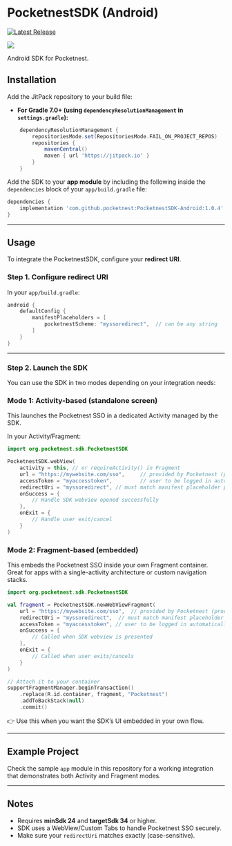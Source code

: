 # PocketnestSDK (Android)

[![Latest Release](https://img.shields.io/github/v/release/pocketnest/PocketnestSDK-Android?sort=semver)](https://github.com/pocketnest/PocketnestSDK-Android/releases)

[![](https://jitpack.io/v/pocketnest/PocketnestSDK-Android.svg)](https://jitpack.io/#pocketnest/PocketnestSDK-Android)

Android SDK for Pocketnest.

## Installation

Add the JitPack repository to your build file:

- **For Gradle 7.0+ (using `dependencyResolutionManagement` in `settings.gradle`):**

```groovy
	dependencyResolutionManagement {
		repositoriesMode.set(RepositoriesMode.FAIL_ON_PROJECT_REPOS)
		repositories {
			mavenCentral()
			maven { url 'https://jitpack.io' }
		}
	}
``` 


Add the SDK to your **app module** by including the following inside the `dependencies` block of your `app/build.gradle` file:


```groovy
dependencies {
    implementation 'com.github.pocketnest:PocketnestSDK-Android:1.0.4'
}
```

---

## Usage

To integrate the PocketnestSDK, configure your **redirect URI**.

### Step 1. Configure redirect URI


In your `app/build.gradle`:

```groovy
android {
    defaultConfig {
        manifestPlaceholders = [
            pocketnestScheme: "myssoredirect",  // can be any string
        ]
    }
}
```

---

### Step 2. Launch the SDK

You can use the SDK in two modes depending on your integration needs:

### Mode 1: Activity-based (standalone screen)

This launches the Pocketnest SSO in a dedicated Activity managed by the SDK.

In your Activity/Fragment:

```kotlin
import org.pocketnest.sdk.PocketnestSDK

PocketnestSDK.webView(
    activity = this, // or requireActivity() in Fragment
    url = "https://mywebsite.com/sso",     // provided by Pocketnest (prod or preprod)
    accessToken = "myaccesstoken",         // user to be logged in automatically (session)
    redirectUri = "myssoredirect", // must match manifest placeholder pocketnestScheme from step 1
    onSuccess = {
        // Handle SDK webview opened successfully
    },
    onExit = {
        // Handle user exit/cancel
    }
)
```

### Mode 2: Fragment-based (embedded)

This embeds the Pocketnest SSO inside your own Fragment container.
Great for apps with a single-activity architecture or custom navigation stacks.

```kotlin
import org.pocketnest.sdk.PocketnestSDK

val fragment = PocketnestSDK.newWebViewFragment(
    url = "https://mywebsite.com/sso",  // provided by Pocketnest (prod or preprod)
    redirectUri = "myssoredirect",  // must match manifest placeholder pocketnestScheme from step 1
    accessToken = "myaccesstoken", // user to be logged in automatically (session)
    onSuccess = { 
        // Called when SDK webview is presented
    },
    onExit = {
        // Called when user exits/cancels
    }
)

// Attach it to your container
supportFragmentManager.beginTransaction()
    .replace(R.id.container, fragment, "Pocketnest")
    .addToBackStack(null)
    .commit()
```

👉 Use this when you want the SDK’s UI embedded in your own flow.

---

## Example Project

Check the sample `app` module in this repository for a working integration that demonstrates both Activity and Fragment modes.

---

## Notes

- Requires **minSdk 24** and **targetSdk 34** or higher.  
- SDK uses a WebView/Custom Tabs to handle Pocketnest SSO securely.  
- Make sure your `redirectUri` matches exactly (case-sensitive).
